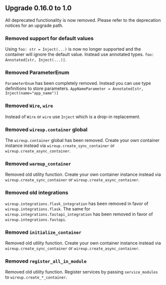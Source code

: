 ## Upgrade 0.16.0 to 1.0

All deprecated functionality is now removed. Please refer to the deprecation notices for an upgrade path.

### Removed support for default values

Using `foo: str = Inject(...)` is now no longer supported and the container will ignore the default value. Instead use annotated types. `foo: Annotated[str, Inject(...)]`.

### Removed ParameterEnum

`ParameterEnum` has been completely removed. Instead you can use type definitions to store parameters. `AppNameParameter = Annotated[str, Inject(name="app_name")]`

### Removed `Wire`, `wire`

Instead of `Wire` or `wire` use `Inject` which is a drop-in replacement.

### Removed `wireup.container` global

The `wireup.container` global has been removed. Create your own container instance instead via `wireup.create_sync_container` or `wireup.create_async_container`.

### Removed `warmup_container`

Removed old utility function. Create your own container instance instead via `wireup.create_sync_container` or `wireup.create_async_container`.

### Removed old integrations

`wireup.integrations.flask_integration` has been removed in favor of `wireup.integrations.flask`.
The same for `wireup.integrations.fastapi_integration` has been removed in favor of `wireup.integrations.fastapi`.

### Removed `initialize_container`

Removed old utility function. Create your own container instance instead via `wireup.create_sync_container` or `wireup.create_async_container`.

### Removed `register_all_in_module`

Removed old utility function. Register services by passing `service_modules` to `wireup.create_*_container`.